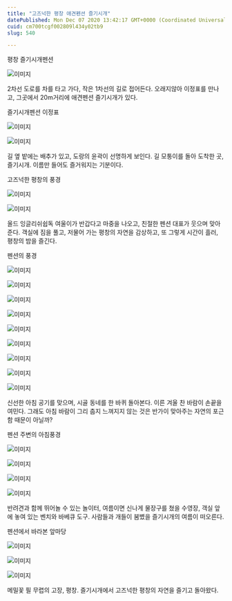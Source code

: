 ```yaml
---
title: "고즈넉한 평창 애견펜션 즐기시개"
datePublished: Mon Dec 07 2020 13:42:17 GMT+0000 (Coordinated Universal Time)
cuid: cm700tcgf002809l434y02tb9
slug: 540

---
```



평창 즐기시개펜션

![이미지](https://cdn.hashnode.com/res/hashnode/image/upload/v1739250414261/6645d5d6-24a2-4d74-8883-69b5ac67c7c2.jpeg)

2차선 도로를 차를 타고 가다, 작은 1차선의 길로 접어든다. 오래지않아 이정표를 만나고, 그곳에서 20m거리에 애견펜션 즐기시개가 있다.

즐기시개펜션 이정표

![이미지](https://cdn.hashnode.com/res/hashnode/image/upload/v1739250416688/4192bedf-724b-4b9a-b5fb-5a5e02ce5e22.jpeg)

![이미지](https://cdn.hashnode.com/res/hashnode/image/upload/v1739250418687/dd49f7b8-6d2c-43dc-9f9c-3a3aa4904241.jpeg)

길 옆 밭에는 배추가 있고, 도랑의 윤곽이 선명하게 보인다. 길 모퉁이를 돌아 도착한 곳, 즐기시개. 이름만 들어도 즐거워지는 기분이다.

고즈넉한 평창의 풍경

![이미지](https://cdn.hashnode.com/res/hashnode/image/upload/v1739250420484/4f6939aa-0dc3-4d74-9ee2-d44b3f5d97ba.jpeg)

![이미지](https://cdn.hashnode.com/res/hashnode/image/upload/v1739250422680/652a833d-c9f7-4054-95ef-5c186aa890c5.jpeg)

올드 잉글리쉬쉽독 여울이가 반갑다고 마중을 나오고, 친절한 펜션 대표가 웃으며 맞아준다. 객실에 짐을 풀고, 저물어 가는 평창의 자연을 감상하고, 또 그렇게 시간이 흘러, 평창의 밤을 즐긴다.

펜션의 풍경

![이미지](https://cdn.hashnode.com/res/hashnode/image/upload/v1739250424416/ae5b563e-8d3f-4db3-aa8b-3f705929527e.jpeg)

![이미지](https://cdn.hashnode.com/res/hashnode/image/upload/v1739250426268/b1332f85-9d9f-4728-89b4-24d309aac7a1.jpeg)

![이미지](https://cdn.hashnode.com/res/hashnode/image/upload/v1739250428140/de7c03fc-2ce7-46db-b624-8365555f7e3b.jpeg)

![이미지](https://cdn.hashnode.com/res/hashnode/image/upload/v1739250429860/e41392c6-ad55-4831-a906-6747b7d6c1e9.jpeg)

![이미지](https://cdn.hashnode.com/res/hashnode/image/upload/v1739250431777/44d2763b-6a2f-4947-bb9e-324ea1f03bd2.jpeg)

![이미지](https://cdn.hashnode.com/res/hashnode/image/upload/v1739250433646/64625627-568f-420a-974e-7966e58489c3.jpeg)

![이미지](https://cdn.hashnode.com/res/hashnode/image/upload/v1739250435740/b0710ae3-cbc6-4b8e-b220-61911427149e.jpeg)

![이미지](https://cdn.hashnode.com/res/hashnode/image/upload/v1739250438103/0e65d15a-4802-479b-ba13-ece671153e40.jpeg)

![이미지](https://cdn.hashnode.com/res/hashnode/image/upload/v1739250439907/288a7eea-aa4d-4609-be33-1e5739be49be.jpeg)

신선한 아침 공기를 맞으며, 시골 동네를 한 바퀴 돌아본다. 이른 겨울 찬 바람이 손끝을 여민다. 그래도 아침 바람이 그리 춥지 느껴지지 않는 것은 반가이 맞아주는 자연의 포근함 때문이 아닐까?

펜션 주변의 아침풍경

![이미지](https://cdn.hashnode.com/res/hashnode/image/upload/v1739250441636/4a1fb66e-5421-43c0-b7c2-0338de5b2a68.jpeg)

![이미지](https://cdn.hashnode.com/res/hashnode/image/upload/v1739250443887/9f6e717c-91ed-476c-afda-7e9cff6ccef6.jpeg)

![이미지](https://cdn.hashnode.com/res/hashnode/image/upload/v1739250445910/d573c76c-1aea-4aae-a669-7873c396f95c.jpeg)

![이미지](https://cdn.hashnode.com/res/hashnode/image/upload/v1739250447726/264adfea-3d21-4455-bf14-2c24272c33b4.jpeg)

반려견과 함께 뛰어놀 수 있는 놀이터, 여름이면 신나게 물장구를 쳤을 수영장, 객실 앞에 놓여 있는 벤치와 바베큐 도구. 사람들과 개들이 붐볐을 즐기시개의 여름이 떠오른다.

펜션에서 바라본 앞마당

![이미지](https://cdn.hashnode.com/res/hashnode/image/upload/v1739250449720/1559e573-1c13-4bb3-8936-c024e379365c.jpeg)

![이미지](https://cdn.hashnode.com/res/hashnode/image/upload/v1739250451846/a1a1c4d3-c53c-436d-a7c8-9f9dbcddb2ac.jpeg)

![이미지](https://cdn.hashnode.com/res/hashnode/image/upload/v1739250454215/9840c899-2c0e-48e2-89c7-5817a296e272.jpeg)

메밀꽃 필 무렵의 고장, 평창. 즐기시개에서 고즈넉한 평창의 자연을 즐기고 돌아왔다.